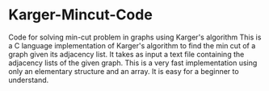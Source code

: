 # Karger-Mincut-Code
Code for solving min-cut problem in graphs using Karger's algorithm
This is a C language implementation of Karger's algorithm to find the min cut of a graph given its adjacency list.
It takes as input a text file containing the adjacency lists of the given graph.
This is a very fast implementation using only an elementary structure and an array.
It is easy for a beginner to understand.
